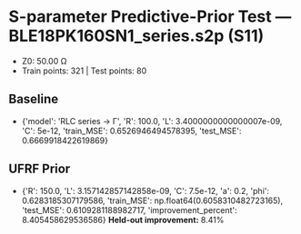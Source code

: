 # S-parameter Predictive-Prior Test — BLE18PK160SN1_series.s2p (S11)
- Z0: 50.00 Ω
- Train points: 321  |  Test points: 80

## Baseline
- {'model': 'RLC series -> Γ', 'R': 100.0, 'L': 3.4000000000000007e-09, 'C': 5e-12, 'train_MSE': 0.6526946494578395, 'test_MSE': 0.6669918422619869}

## UFRF Prior
- {'R': 150.0, 'L': 3.157142857142858e-09, 'C': 7.5e-12, 'a': 0.2, 'phi': 0.6283185307179586, 'train_MSE': np.float64(0.6058310482723165), 'test_MSE': 0.6109281188982717, 'improvement_percent': 8.405458629536586}
**Held-out improvement:** 8.41%